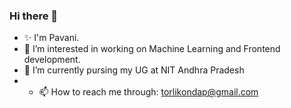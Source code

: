 ### Hi there 👋

<!--
**Pavani-07/Pavani-07** is a ✨ _special_ ✨ repository because its `README.md` (this file) appears on your GitHub profile.

Here are some ideas to get you started:
-->
- ✨ I'm Pavani.
- 🔭 I’m interested in working on Machine Learning and Frontend development.
- 🌱 I’m currently pursing my UG at NIT Andhra Pradesh
- - 📫 How to reach me through: torlikondap@gmail.com
 <!--
- 👯 I’m looking to collaborate on ...
- 🤔 I’m looking for help with ...
- 💬 Ask me about ...
- 😄 Pronouns: ...
- ⚡ Fun fact: ...
-->
